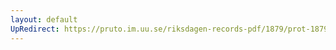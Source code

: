 ```yaml
---
layout: default
UpRedirect: https://pruto.im.uu.se/riksdagen-records-pdf/1879/prot-1879--ak--030/prot-1879--ak--030_035.pdf
---
```

